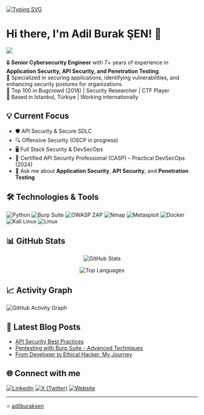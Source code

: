 [![Typing SVG](https://readme-typing-svg.herokuapp.com?color=F7DF1E&lines=Cybersecurity+Engineer;API+Security+Expert;Penetration+Tester;Bug+Bounty+Hunter;Full+Stack+Security)](https://github.com/adilburaksen)

# Hi there, I'm Adil Burak ŞEN! 👋

![](https://komarev.com/ghpvc/?username=adilburaksen&color=blue&style=flat)

🔒 **Senior Cybersecurity Engineer** with 7+ years of experience in **Application Security, API Security, and Penetration Testing**.  
🚀 Specialized in securing applications, identifying vulnerabilities, and enhancing security postures for organizations.  
🎯 Top 100 in Bugcrowd (2018) | Security Researcher | CTF Player  
📍 Based in Istanbul, Türkiye | Working internationally  

## 💡 Current Focus
- 🛡️ API Security & Secure SDLC
- 🔍 Offensive Security (OSCP in progress)
- 🖥️ Full Stack Security & DevSecOps
- 🎯 Certified API Security Professional (CASP) – Practical DevSecOps (2024)
- 💬 Ask me about **Application Security**, **API Security**, and **Penetration Testing**

## 🛠️ Technologies & Tools
![Python](https://img.shields.io/badge/Python-3776AB?style=for-the-badge&logo=python&logoColor=white)
![Burp Suite](https://img.shields.io/badge/Burp%20Suite-FF6F00?style=for-the-badge&logo=burp-suite&logoColor=white)
![OWASP ZAP](https://img.shields.io/badge/OWASP%20ZAP-9C27B0?style=for-the-badge&logo=owasp&logoColor=white)
![Nmap](https://img.shields.io/badge/Nmap-0040FF?style=for-the-badge&logo=nmap&logoColor=white)
![Metasploit](https://img.shields.io/badge/Metasploit-3E7B90?style=for-the-badge&logo=metasploit&logoColor=white)
![Docker](https://img.shields.io/badge/Docker-2496ED?style=for-the-badge&logo=docker&logoColor=white)
![Kali Linux](https://img.shields.io/badge/Kali%20Linux-557C94?style=for-the-badge&logo=kalilinux&logoColor=white)
![Linux](https://img.shields.io/badge/Linux-FCC624?style=for-the-badge&logo=linux&logoColor=black)

## 📊 GitHub Stats
<p align="center">
  <img src="https://github-readme-stats.vercel.app/api?username=adilburaksen&show_icons=true&theme=dark" alt="GitHub Stats" />
</p>

<p align="center">
  <img src="https://github-readme-stats.vercel.app/api/top-langs/?username=adilburaksen&layout=compact&theme=dark" alt="Top Languages" />
</p>

## 📈 Activity Graph
![GitHub Activity Graph](https://github-readme-activity-graph.vercel.app/graph?username=adilburaksen&theme=react-dark)

## 📝 Latest Blog Posts
- [API Security Best Practices](https://hackwith.me/api-security)
- [Pentesting with Burp Suite - Advanced Techniques](https://hackwith.me/burp-suite-advanced)
- [From Developer to Ethical Hacker: My Journey](https://hackwith.me/dev-to-hacker)

## 🌐 Connect with me
[![LinkedIn](https://img.shields.io/badge/LinkedIn-%230077B5.svg?&style=for-the-badge&logo=linkedin&logoColor=white)](https://www.linkedin.com/in/adilburaksen/)
[![X (Twitter)](https://img.shields.io/badge/X-%23000000.svg?&style=for-the-badge&logo=x&logoColor=white)](https://twitter.com/adilburaksen)
[![Website](https://img.shields.io/badge/Website-hackwith.me-orange?style=for-the-badge)](https://hackwith.me)

---
⭐️ [adilburaksen](https://github.com/adilburaksen)
